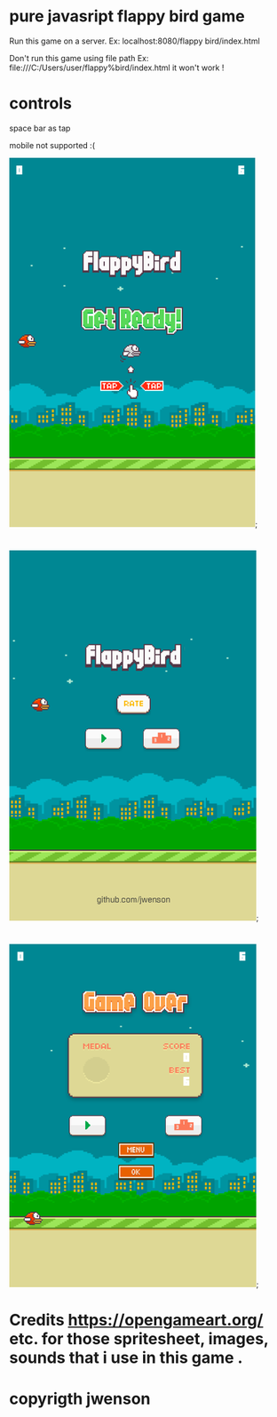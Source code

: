 # pure javasript flappy bird game

Run this game on a server. Ex: localhost:8080/flappy bird/index.html

Don't run this game using file path Ex: file:///C:/Users/user/flappy%bird/index.html it won't work !

# controls

space bar as tap

mobile not supported :(

![Example 3](example/3.png);
#
![Example 1](example/1.png);
#
![Example 2](example/2.png);

# Credits https://opengameart.org/ etc. for those spritesheet, images, sounds that i use in this game .
# copyrigth jwenson


